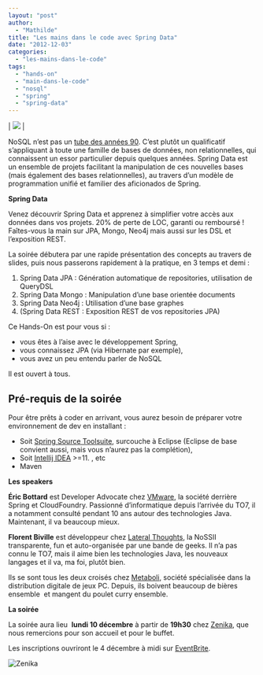 ```yaml
---
layout: "post"
author: 
  - "Mathilde"
title: "Les mains dans le code avec Spring Data"
date: "2012-12-03"
categories: 
  - "les-mains-dans-le-code"
tags: 
  - "hands-on"
  - "main-dans-le-code"
  - "nosql"
  - "spring"
  - "spring-data"
---
```


| ![](/assets/2012/12/2012-12-03-les-mains-dans-le-code-avec-spring-data/la-marmite-hands-on-450-200.png) |

NoSQL n’est pas un [tube des années 90](http://www.youtube.com/watch?v=aFd5Cci_pE4). C’est plutôt un qualificatif s’appliquant à toute une famille de bases de données, non relationnelles, qui connaissent un essor particulier depuis quelques années. Spring Data est un ensemble de projets facilitant la manipulation de ces nouvelles bases (mais également des bases relationnelles), au travers d’un modèle de programmation unifié et familier des aficionados de Spring.

**Spring Data**

Venez découvrir Spring Data et apprenez à simplifier votre accès aux données dans vos projets. 20% de perte de LOC, garanti ou remboursé ! Faîtes-vous la main sur JPA, Mongo, Neo4j mais aussi sur les DSL et l’exposition REST.

La soirée débutera par une rapide présentation des concepts au travers de slides, puis nous passerons rapidement à la pratique, en 3 temps et demi :

1. Spring Data JPA : Génération automatique de repositories, utilisation de QueryDSL
2. Spring Data Mongo : Manipulation d’une base orientée documents
3. Spring Data Neo4j : Utilisation d’une base graphes
4. (Spring Data REST : Exposition REST de vos repositories JPA)

Ce Hands-On est pour vous si :

- vous êtes à l’aise avec le développement Spring,
- vous connaissez JPA (via Hibernate par exemple),
- vous avez un peu entendu parler de NoSQL

Il est ouvert à tous.

## Pré-requis de la soirée

Pour être prêts à coder en arrivant, vous aurez besoin de préparer votre environnement de dev en installant :

- Soit [Spring Source Toolsuite](http://www.springsource.org/spring-tool-suite-download), surcouche à Eclipse (Eclipse de base convient aussi, mais vous n’aurez pas la complétion),
- Soit [Intellij IDEA](http://www.jetbrains.com/idea/download/) >=11. , etc
- Maven

 **Les speakers**

**Éric Bottard** est Developer Advocate chez [VMware](http://www.vmware.com/fr/ "VMWare"), la société derrière Spring et CloudFoundry. Passionné d’informatique depuis l’arrivée du TO7, il a notamment consulté pendant 10 ans autour des technologies Java. Maintenant, il va beaucoup mieux.

**Florent Biville** est développeur chez [Lateral Thoughts](http://www.lateral-thoughts.com/ "Lateral Thoughts"), la NoSSII transparente, fun et auto-organisée par une bande de geeks. Il n’a pas connu le TO7, mais il aime bien les technologies Java, les nouveaux langages et il va, ma foi, plutôt bien.

Ils se sont tous les deux croisés chez [Metaboli](http://www.metaboli.fr/ "Metaboli"), société spécialisée dans la distribution digitale de jeux PC. Depuis, ils boivent beaucoup de bières ensemble  et mangent du poulet curry ensemble.

**La soirée**

La soirée aura lieu  **lundi 10 décembre** à partir de **19h30** chez [Zenika](http://www.zenika.fr/ "Zenika"), que nous remercions pour son accueil et pour le buffet.

Les inscriptions ouvriront le 4 décembre à midi sur [EventBrite](http://springdata.eventbrite.com).

![Zenika](/assets/2012/12/2012-12-03-les-mains-dans-le-code-avec-spring-data/logo-zenika.jpg "Zenika")
